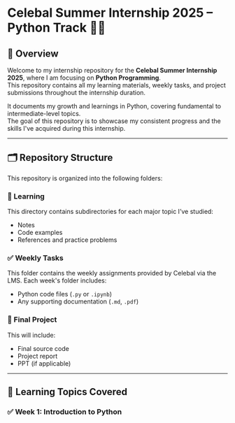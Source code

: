 # Celebal Summer Internship 2025 – Python Track 🐍🚀

## 📌 Overview

Welcome to my internship repository for the **Celebal Summer Internship 2025**, where I am focusing on **Python Programming**.  
This repository contains all my learning materials, weekly tasks, and project submissions throughout the internship duration.

It documents my growth and learnings in Python, covering fundamental to intermediate-level topics.  
The goal of this repository is to showcase my consistent progress and the skills I've acquired during this internship.

---

## 🗂️ Repository Structure

This repository is organized into the following folders:

### 📘 Learning
This directory contains subdirectories for each major topic I’ve studied:
- Notes
- Code examples
- References and practice problems

### ✅ Weekly Tasks
This folder contains the weekly assignments provided by Celebal via the LMS. Each week's folder includes:
- Python code files (`.py` or `.ipynb`)
- Any supporting documentation (`.md`, `.pdf`)

### 📂 Final Project
This will include:
- Final source code
- Project report
- PPT (if applicable)

---

## 🧠 Learning Topics Covered

### ✅ Week 1: Introduction to Python
